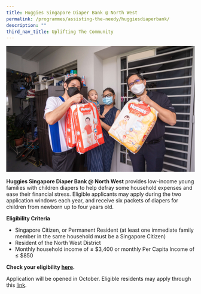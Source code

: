 ```yaml
---
title: Huggies Singapore Diaper Bank @ North West
permalink: /programmes/assisting-the-needy/huggiesdiaperbank/
description: ""
third_nav_title: Uplifting The Community
---
```

![](/images/Programmes/Uplifting%20The%20Community/20220407%20170554%20004.jpg)

**Huggies Singapore Diaper Bank @ North West**&nbsp;provides low-income young families with children diapers to help defray some household expenses and ease their financial stress. Eligible applicants may apply during the two application windows each year, and receive six packets of diapers for children from newborn up to four years old.
  
**Eligibility&nbsp;Criteria**

*   Singapore Citizen, or Permanent Resident (at least one immediate family member in the same household must be a Singapore Citizen)
*   Resident of the North West District&nbsp;
*   Monthly household income of&nbsp;≤ $3,400 or monthly Per Capita Income of ≤ $850

**Check your eligibility [here](https://go.gov.sg/checkfirst-nwdiaper).**

Application will be opened in October. Eligible residents may apply through this [link](https://form.gov.sg/#!/61260f45e7eaf10012c6cb33).